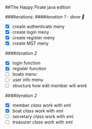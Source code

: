 ##The Happy Pirate java edition


###Iterations:
####*iteration 1 - done :balloon:*
- [x] create authenticate meny
- [x] create login meny
- [x] create register meny
- [x] create MST meny

####*iteration 2*
- [x] login function
- [x] register function
- [ ] boats menu
- [ ] user info menu
- [ ] structure how edit member will work

####*iteration 2*
- [x] member *class* work with xml
- [x] boat *class* work with xml
- [ ] secretary *class* work with xml
- [ ] treasurer *class* work with xml
